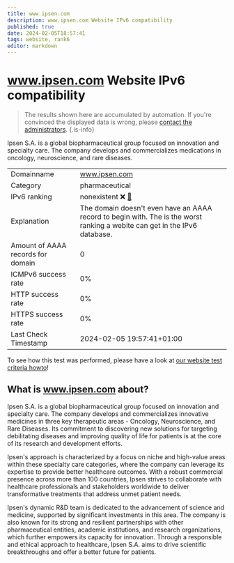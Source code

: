 ```yaml
---
title: www.ipsen.com
description: www.ipsen.com Website IPv6 compatibility
published: true
date: 2024-02-05T18:57:41
tags: website, rank6
editor: markdown
---
```


# www.ipsen.com Website IPv6 compatibility

> The results shown here are accumulated by automation. If you're convinced the displayed data is wrong, please [contact the administrators](/howto/chat). 
{.is-info}

Ipsen S.A. is a global biopharmaceutical group focused on innovation and specialty care. The company develops and commercializes medications in oncology, neuroscience, and rare diseases.


|   |   |
| - | - |
| Domainname | www.ipsen.com
| Category | pharmaceutical |
| IPv6 ranking | nonexistent :x: [🔗](/howto/ranking) |
| Explanation | The domain doesn't even have an AAAA record to begin with. The is the worst ranking a webite can get in the IPv6 database. |
| Amount of AAAA records for domain | 0 |
| ICMPv6 success rate | 0%|
| HTTP success rate | 0% |
| HTTPS success rate | 0% |
| Last Check Timestamp | 2024-02-05 19:57:41+01:00 |

To see how this test was performed, please have a look at [our website test criteria howto](/howto/testcriteria/website)!


## What is www.ipsen.com about?
Ipsen S.A. is a global biopharmaceutical group focused on innovation and specialty care. The company develops and commercializes innovative medicines in three key therapeutic areas - Oncology, Neuroscience, and Rare Diseases. Its commitment to discovering new solutions for targeting debilitating diseases and improving quality of life for patients is at the core of its research and development efforts.

Ipsen's approach is characterized by a focus on niche and high-value areas within these specialty care categories, where the company can leverage its expertise to provide better healthcare outcomes. With a robust commercial presence across more than 100 countries, Ipsen strives to collaborate with healthcare professionals and stakeholders worldwide to deliver transformative treatments that address unmet patient needs.

Ipsen's dynamic R&D team is dedicated to the advancement of science and medicine, supported by significant investments in this area. The company is also known for its strong and resilient partnerships with other pharmaceutical entities, academic institutions, and research organizations, which further empowers its capacity for innovation. Through a responsible and ethical approach to healthcare, Ipsen S.A. aims to drive scientific breakthroughs and offer a better future for patients.



